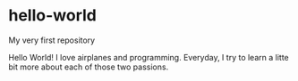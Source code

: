 # hello-world
My very first repository

Hello World! I love airplanes and programming. 
Everyday, I try to learn a litte bit more about each of those two passions.
